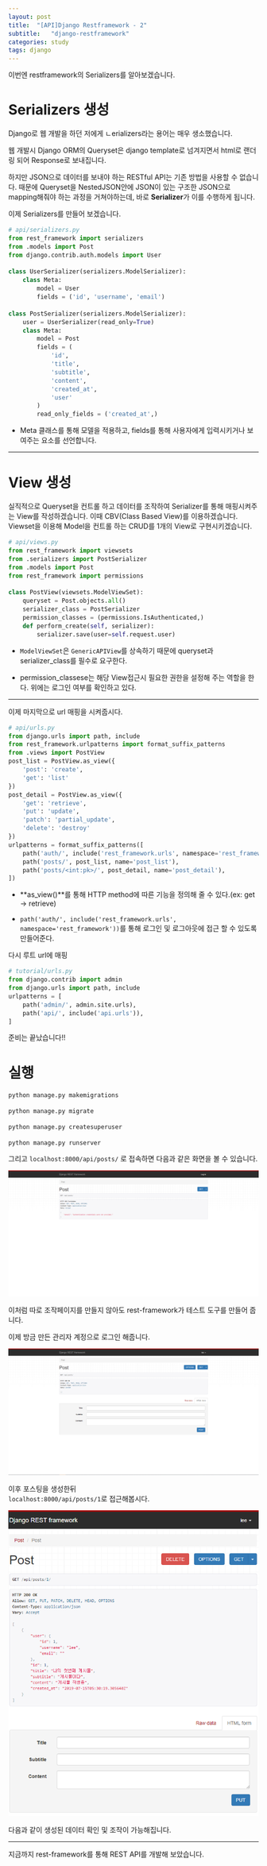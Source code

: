 ```yaml
---
layout: post
title:  "[API]Django Restframework - 2"
subtitle:   "django-restframework"
categories: study
tags: django
---
```


이번엔 restframework의 Serializers를 알아보겠습니다.

# Serializers 생성

Django로 웹 개발을 하던 저에게 ㄴerializers라는 용어는 매우 생소했습니다.

웹 개발시 Django ORM의 Queryset은 django template로 넘겨지면서 html로 랜더링 되어 Response로 보내집니다.

하지만 JSON으로 데이터를 보내야 하는 RESTful API는 기존 방법을 사용할 수 없습니다. 때문에 Queryset을 <span class="un">Nested<span class="un_t">JSON안에 JSON이 있는 구조</span></span>한 JSON으로 mapping해줘야 하는 과정을 거쳐야하는데, 바로 **Serializer**가 이를 수행하게 됩니다.

이제 Serializers를 만들어 보겠습니다.

```python
# api/serializers.py
from rest_framework import serializers
from .models import Post
from django.contrib.auth.models import User

class UserSerializer(serializers.ModelSerializer):
    class Meta:
        model = User
        fields = ('id', 'username', 'email')

class PostSerializer(serializers.ModelSerializer):
    user = UserSerializer(read_only=True)
    class Meta:
        model = Post
        fields = (
            'id',
            'title',
            'subtitle',
            'content',
            'created_at',
            'user'
        )
        read_only_fields = ('created_at',)
```

* Meta 클래스를 통해 모델을 적용하고, fields를 통해 사용자에게 입력시키거나 보여주는 요소를 선언합니다.



---

# View 생성

실직적으로 Queryset을 컨트롤 하고 데이터를 조작하여 Serializer를 통해 매핑시켜주는 View를 작성하겠습니다. 이때 CBV(Class Based View)를 이용하겠습니다.  
Viewset을 이용해 Model을 컨트롤 하는 CRUD를 1개의 View로 구현시키겠습니다.

```python
# api/views.py
from rest_framework import viewsets
from .serializers import PostSerializer
from .models import Post
from rest_framework import permissions

class PostView(viewsets.ModelViewSet):
    queryset = Post.objects.all()
    serializer_class = PostSerializer
    permission_classes = (permissions.IsAuthenticated,)
    def perform_create(self, serializer):
        serializer.save(user=self.request.user)
```

* ``ModelViewSet``은 ``GenericAPIView``를 상속하기 때문에 queryset과 serializer_class를 필수로 요구한다.

* permission_classese는 해당 View접근시 필요한 권한을 설정해 주는 역할을 한다. 위에는 로그인 여부를 확인하고 있다.

---

이제 마지막으로 url 매핑을 시켜줍시다.

```python
# api/urls.py
from django.urls import path, include
from rest_framework.urlpatterns import format_suffix_patterns
from .views import PostView
post_list = PostView.as_view({
    'post': 'create',
    'get': 'list'
})
post_detail = PostView.as_view({
    'get': 'retrieve',
    'put': 'update',
    'patch': 'partial_update',
    'delete': 'destroy'
})
urlpatterns = format_suffix_patterns([
    path('auth/', include('rest_framework.urls', namespace='rest_framework')),
    path('posts/', post_list, name='post_list'),
    path('posts/<int:pk>/', post_detail, name='post_detail'),
])
```

* **as_view()**를 통해 HTTP method에 따른 기능을 정의해 줄 수 있다.(ex: get -> retrieve)

* ``path('auth/', include('rest_framework.urls', namespace='rest_framework'))``를 통해 로그인 및 로그아웃에 접근 할 수 있도록 만들어준다.

다시 루트 url에 매핑

```python
# tutorial/urls.py
from django.contrib import admin
from django.urls import path, include
urlpatterns = [
    path('admin/', admin.site.urls),
    path('api/', include('api.urls')),
]
```

준비는 끝났습니다!!

# 실행

```
python manage.py makemigrations

python manage.py migrate

python manage.py createsuperuser

python manage.py runserver
```

그리고 ``localhost:8000/api/posts/`` 로 접속하면 다음과 같은 화면을 볼 수 있습니다.

![](/assets/img/posts/2019-07-15-17-06-06.png)

이처럼 따로 조작페이지를 만들지 않아도 rest-framework가 테스트 도구를 만들어 줍니다. 

이제 방금 만든 관리자 계정으로 로그인 해줍니다.

![](/assets/img/posts/2019-07-15-17-07-52.png)

이후 포스팅을 생성한뒤  
`localhost:8000/api/posts/1`로 접근해봅시다.

![](/assets/img/posts/2019-07-15-17-10-09.png)

다음과 같이 생성된 데이터 확인 및 조작이 가능해집니다.

---

지금까지 rest-framework를 통해 REST API를 개발해 보았습니다.

